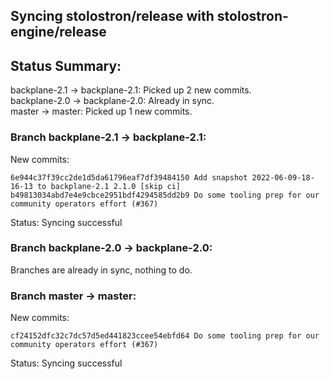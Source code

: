 ## Syncing stolostron/release with stolostron-engine/release

## Status Summary:

backplane-2.1 -> backplane-2.1: Picked up 2 new commits.  
backplane-2.0 -> backplane-2.0: Already in sync.  
master -> master: Picked up 1 new commits.  

### Branch backplane-2.1 -> backplane-2.1:

New commits:

```
6e944c37f39cc2de1d5da61796eaf7df39484150 Add snapshot 2022-06-09-18-16-13 to backplane-2.1 2.1.0 [skip ci]
b49813034abd7e4e9cbce2951bdf4294585dd2b9 Do some tooling prep for our community operators effort (#367)
```

Status: Syncing successful

### Branch backplane-2.0 -> backplane-2.0:

Branches are already in sync, nothing to do.

### Branch master -> master:

New commits:

```
cf24152dfc32c7dc57d5ed441823ccee54ebfd64 Do some tooling prep for our community operators effort (#367)
```

Status: Syncing successful
